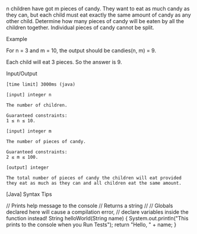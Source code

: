 n children have got m pieces of candy. They want to eat as much candy as they can, but each child must eat exactly the same amount of candy as any other child. Determine how many pieces of candy will be eaten by all the children together. Individual pieces of candy cannot be split.

Example

For n = 3 and m = 10, the output should be
candies(n, m) = 9.

Each child will eat 3 pieces. So the answer is 9.

Input/Output

    [time limit] 3000ms (java)

    [input] integer n

    The number of children.

    Guaranteed constraints:
    1 ≤ n ≤ 10.

    [input] integer m

    The number of pieces of candy.

    Guaranteed constraints:
    2 ≤ m ≤ 100.

    [output] integer

    The total number of pieces of candy the children will eat provided they eat as much as they can and all children eat the same amount.

[Java] Syntax Tips

// Prints help message to the console
// Returns a string
//
// Globals declared here will cause a compilation error,
// declare variables inside the function instead!
String helloWorld(String name) {
    System.out.println("This prints to the console when you Run Tests");
    return "Hello, " + name;
}

